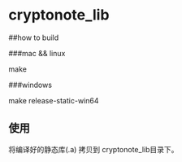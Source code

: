 # cryptonote_lib



##how to build

###mac && linux

make



###windows

make release-static-win64



## 使用

将编译好的静态库(.a) 拷贝到 cryptonote_lib目录下。